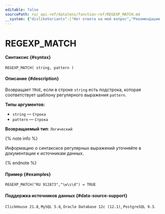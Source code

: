 ```yaml
---
editable: false
sourcePath: ru/_api-ref/datalens/function-ref/REGEXP_MATCH.md
__system: {"dislikeVariants":["Нет ответа на мой вопрос","Рекомендации не помогли","Содержание не соответствует заголовку","Другое"]}
---
```


# REGEXP_MATCH



#### Синтаксис {#syntax}


```
REGEXP_MATCH( string, pattern )
```

#### Описание {#description}
Возвращает `TRUE`, если в строке `string` есть подстрока, которая соответствует шаблону регулярного выражения `pattern`.

**Типы аргументов:**
- `string` — `Строка`
- `pattern` — `Строка`


**Возвращаемый тип**: `Логический`

{% note info %}

Информацию о синтаксисе регулярных выражений уточняйте в документации к источникам данных.

{% endnote %}


#### Пример {#examples}

```
REGEXP_MATCH("RU 912873","\w\s\d") = TRUE
```


#### Поддержка источников данных {#data-source-support}

`ClickHouse 21.8`, `MySQL 5.6`, `Oracle Database 12c (12.1)`, `PostgreSQL 9.3`.
